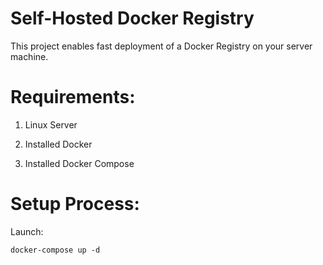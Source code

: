 # Self-Hosted Docker Registry

This project enables fast deployment of a Docker Registry on your server machine.

# Requirements:

1. Linux Server

2. Installed Docker

3. Installed Docker Compose

# Setup Process:

Launch:

```
docker-compose up -d
```